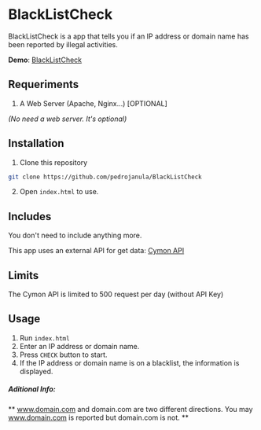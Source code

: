 # BlackListCheck

BlackListCheck is a app that tells you if an IP address or domain name has been reported by illegal activities.

**Demo**: [BlackListCheck](http://blacklistcheck.pedrojanula.xyz/)

## Requeriments
1. A Web Server (Apache, Nginx...) [OPTIONAL]

*(No need a web server. It's optional)*
 

## Installation
1. Clone this repository
```bash
git clone https://github.com/pedrojanula/BlackListCheck
```
2. Open `index.html` to use.


## Includes
You don't need to include anything more. 

This app uses an external API for get data: [Cymon API](https://cymon.io/cp/api)

## Limits

The Cymon API is limited to 500 request per day (without API Key)


## Usage

1. Run `index.html`
2. Enter an IP address or domain name.
3. Press `CHECK` button to start.
4. If the IP address or domain name is on a blacklist, the information is displayed.


##### Aditional Info: 
** www.domain.com and domain.com are two different directions. You may www.domain.com is reported but domain.com is not. **